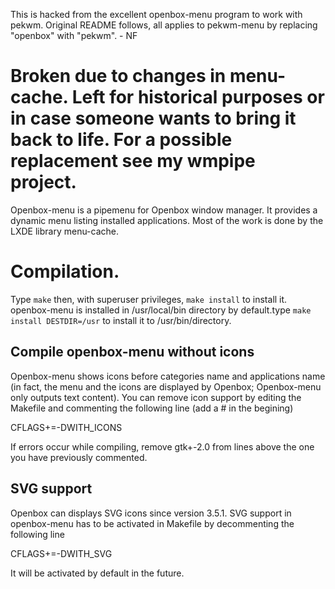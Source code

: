 This is hacked from the excellent openbox-menu program to work with
pekwm. Original README follows, all applies to pekwm-menu by replacing
"openbox" with "pekwm". - NF

Broken due to changes in menu-cache. Left for historical purposes or in
case someone wants to bring it back to life. For a possible replacement
see my wmpipe project.
========================================================================

Openbox-menu is a pipemenu for Openbox window manager. It provides a dynamic
menu listing installed applications. Most of the work is done by the LXDE
library menu-cache.

# Compilation.

Type `make` then, with superuser privileges, `make install` to install it.
openbox-menu is installed in /usr/local/bin directory by default.type
`make install DESTDIR=/usr` to install it to /usr/bin/directory.

## Compile openbox-menu without icons ##

Openbox-menu shows icons before categories name and applications name (in
fact, the menu and the icons are displayed by Openbox; Openbox-menu
only outputs text content). You can remove icon support by editing the
Makefile and commenting the following line (add a # in the begining)

   CFLAGS+=-DWITH_ICONS

If errors occur while compiling, remove gtk+-2.0 from lines above the one
you have previously commented.

## SVG support

Openbox can displays SVG icons since version 3.5.1. SVG support in openbox-menu
has to be activated in Makefile by decommenting the following line

   CFLAGS+=-DWITH_SVG
 
It will be activated by default in the future.


